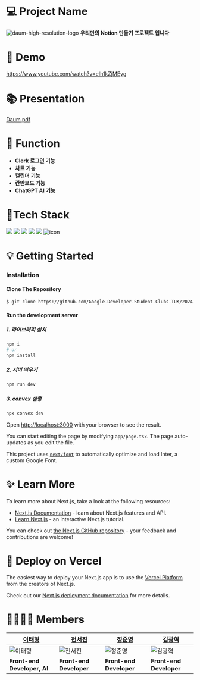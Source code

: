 # 💻 Project Name
![daum-high-resolution-logo](https://github.com/Google-Developer-Student-Clubs-TUK/2024-Next.js-project-Daum/assets/127572801/cca04145-0b5b-45b6-b98f-ba4d5de5c6d3)
<b>우리만의 Notion 만들기 프로젝트 입니다</b>

# 🎥 Demo
https://www.youtube.com/watch?v=eIh1kZjMEyg

# 📚 Presentation
[Daum.pdf](https://github.com/Google-Developer-Student-Clubs-TUK/2024-Next.js-project-Daum/files/14472263/Daum.pdf)

# 📝 Function
- <b> Clerk 로그인 기능 </b>
- <b> 차트 기능 </b>
- <b> 캘린더 기능 </b>
- <b> 칸반보드 기능 </b>
- <b> ChatGPT AI 기능 </b>

# 🔧Tech Stack
<p align="left">
  <img src="https://img.shields.io/badge/next.js-000000?style=for-the-badge&logo=nextdotjs&logoColor=white">
  <img src="https://img.shields.io/badge/typescript-3178C6?style=for-the-badge&logo=typescript&logoColor=white">
  <img src="https://img.shields.io/badge/tailwindcss-06B6D4?style=for-the-badge&logo=tailwindcss&logoColor=white">
  <img src="https://img.shields.io/badge/chart.js-FF6384?style=for-the-badge&logo=chartdotjs&logoColor=white">  
  <img src="https://img.shields.io/badge/clerk-6C47FF?style=for-the-badge&logo=clerk&logoColor=white">  
  <img src="https://img.shields.io/badge/vscode-007ACC?style=for-the-badge&logo=visualstudiocode&logoColor=white" alt="icon" /> 
</p>

# 💡 Getting Started

### Installation

#### Clone The Repository
```bash
$ git clone https://github.com/Google-Developer-Student-Clubs-TUK/2024-Next.js-project-Daum.git
```

#### Run the development server

##### 1. 라이브러리 설치
```bash
npm i
# or
npm install
```

##### 2. 서버 띄우기
```bash
npm run dev
```

##### 3. convex 실행
```bash
npx convex dev
```

Open [http://localhost:3000](http://localhost:3000) with your browser to see the result.

You can start editing the page by modifying `app/page.tsx`. The page auto-updates as you edit the file.

This project uses [`next/font`](https://nextjs.org/docs/basic-features/font-optimization) to automatically optimize and load Inter, a custom Google Font.

# ✨ Learn More

To learn more about Next.js, take a look at the following resources:

- [Next.js Documentation](https://nextjs.org/docs) - learn about Next.js features and API.
- [Learn Next.js](https://nextjs.org/learn) - an interactive Next.js tutorial.

You can check out [the Next.js GitHub repository](https://github.com/vercel/next.js/) - your feedback and contributions are welcome!

# 🔗 Deploy on Vercel

The easiest way to deploy your Next.js app is to use the [Vercel Platform](https://vercel.com/new?utm_medium=default-template&filter=next.js&utm_source=create-next-app&utm_campaign=create-next-app-readme) from the creators of Next.js.

Check out our [Next.js deployment documentation](https://nextjs.org/docs/deployment) for more details.

# 👨‍👩‍👧‍👦 Members
[이태형](https://github.com/plus100kt)|[전서진](https://github.com/seojinJeon)|[정준영](https://github.com/Jayjunyoung)|[김광혁](https://github.com/hyuckkim)|
--------------------------------------|---------------------------------------|-----------------------------------------|-------------------------------------|
![이태형](https://github.com/Google-Developer-Student-Clubs-TUK/2024-Next.js-project-Daum/assets/127572801/6b5e41ab-b9b7-46a2-9981-c9040368d5f7) | ![전서진](https://github.com/Google-Developer-Student-Clubs-TUK/2024-Next.js-project-Daum/assets/127572801/44d48c92-a4e6-4c14-8fd0-76bc60bdf807) | ![정준영](https://github.com/Google-Developer-Student-Clubs-TUK/2024-Next.js-project-Daum/assets/127572801/96c5dd41-d14d-467d-b104-eb66cbacfe0a) | ![김광혁](https://github.com/Google-Developer-Student-Clubs-TUK/2024-Next.js-project-Daum/assets/127572801/c358d5aa-0820-4765-9942-562b3f330540) | 
<b> Front-end Developer, AI </b>|<b> Front-end Developer </b>|<b> Front-end Developer </b>|<b> Front-end Developer </b>|

